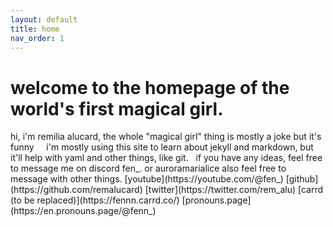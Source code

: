 ```yaml
---
layout: default
title: home
nav_order: 1
---
```



<h1>welcome to the homepage of the world's first magical girl.</h1>
hi, i'm remilia alucard, the whole "magical girl" thing is mostly a joke but it's funny
&nbsp;  
&nbsp;  
i'm mostly using this site to learn about jekyll and markdown, but it'll help with yaml and other things, like git.
&nbsp;  
if you have any ideas, feel free to message me on discord  
fen_. or auroramarialice  
also feel free to message with other things.  
[youtube](https://youtube.com/@fen_)  
[github](https://github.com/remalucard)  
[twitter](https://twitter.com/rem_alu)  
[carrd (to be replaced)](https://fennn.carrd.co/)  
[pronouns.page](https://en.pronouns.page/@fenn_)  
